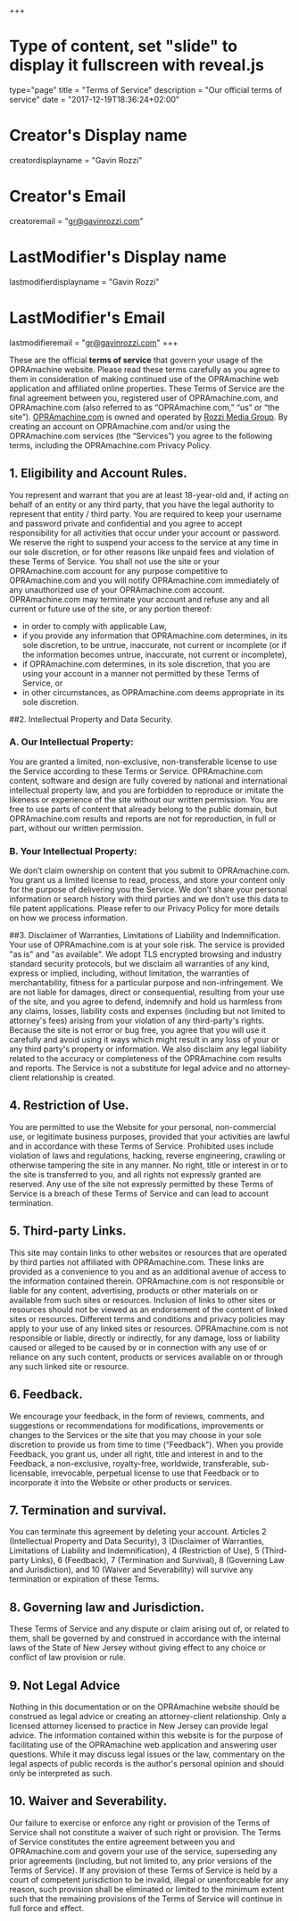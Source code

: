 +++
# Type of content, set "slide" to display it fullscreen with reveal.js
type="page"
title = "Terms of Service"
description = "Our official terms of service"
date = "2017-12-19T18:36:24+02:00"
# Creator's Display name
creatordisplayname = "Gavin Rozzi"
# Creator's Email
creatoremail = "gr@gavinrozzi.com"
# LastModifier's Display name
lastmodifierdisplayname = "Gavin Rozzi"
# LastModifier's Email
lastmodifieremail = "gr@gavinrozzi.com"
+++

These are the official **terms of service** that govern your usage of the OPRAmachine website. Please read these terms carefully as you agree to them in consideration of making continued use of the OPRAmachine web application and affiliated online properties.
These Terms of Service are the final agreement between you, registered user of OPRAmachine.com, and OPRAmachine.com (also referred to as “OPRAmachine.com,” “us” or “the site”). [OPRAmachine.com](https://opramachine.com/) is owned and operated by [Rozzi Media Group](https://rozzi.media/). By creating an account on OPRAmachine.com and/or using the OPRAmachine.com services (the “Services”) you agree to the following terms, including the OPRAmachine.com Privacy Policy.

## 1.	Eligibility and Account Rules.
You represent and warrant that you are at least 18-year-old and, if acting on behalf of an entity or any third party, that you have the legal authority to represent that entity / third party. You are required to keep your username and password private and confidential and you agree to accept responsibility for all activities that occur under your account or password. We reserve the right to suspend your access to the service at any time in our sole discretion, or for other reasons like unpaid fees and violation of these Terms of Service. You shall not use the site or your OPRAmachine.com account for any purpose competitive to OPRAmachine.com and you will notify OPRAmachine.com immediately of any unauthorized use of your OPRAmachine.com account. OPRAmachine.com may terminate your account and refuse any and all current or future use of the site, or any portion thereof:
- in order to comply with applicable Law,
- if you provide any information that OPRAmachine.com determines, in its sole discretion, to be untrue, inaccurate, not current or incomplete (or if the information becomes untrue, inaccurate, not current or incomplete),
-	if OPRAmachine.com determines, in its sole discretion, that you are using your account in a manner not permitted by these Terms of Service, or
- in other circumstances, as OPRAmachine.com deems appropriate in its sole discretion.

##2.	Intellectual Property and Data Security.  
### A.	Our Intellectual Property:
You are granted a limited, non-exclusive, non-transferable license to use the Service according to these Terms or Service. OPRAmachine.com content, software and design are fully covered by national and international intellectual property law, and you are forbidden to reproduce or imitate the likeness or experience of the site without our written permission. You are free to use parts of content that already belong to the public domain, but OPRAmachine.com results and reports are not for reproduction, in full or part, without our written permission.
### B.	Your Intellectual Property:
We don’t claim ownership on content that you submit to OPRAmachine.com. You grant us a limited license to read, process, and store your content only for the purpose of delivering you the Service. We don’t share your personal information or search history with third parties and we don’t use this data to file patent applications. Please refer to our Privacy Policy for more details on how we process information.

##3.	Disclaimer of Warranties, Limitations of Liability and Indemnification.
Your use of OPRAmachine.com is at your sole risk. The service is provided "as is" and "as available". We adopt TLS encrypted browsing and industry standard security protocols, but we disclaim all warranties of any kind, express or implied, including, without limitation, the warranties of merchantability, fitness for a particular purpose and non-infringement. We are not liable for damages, direct or consequential, resulting from your use of the site, and you agree to defend, indemnify and hold us harmless from any claims, losses, liability costs and expenses (including but not limited to attorney's fees) arising from your violation of any third-party's rights. Because the site is not error or bug free, you agree that you will use it carefully and avoid using it ways which might result in any loss of your or any third party's property or information. We also disclaim any legal liability related to the accuracy or completeness of the OPRAmachine.com results and reports. The Service is not a substitute for legal advice and no attorney-client relationship is created.

## 4.	Restriction of Use.
You are permitted to use the Website for your personal, non-commercial use, or legitimate business purposes, provided that your activities are lawful and in accordance with these Terms of Service. Prohibited uses include violation of laws and regulations, hacking, reverse engineering, crawling or otherwise tampering the site in any manner. No right, title or interest in or to the site is transferred to you, and all rights not expressly granted are reserved. Any use of the site not expressly permitted by these Terms of Service is a breach of these Terms of Service and can lead to account termination.

## 5.	Third-party Links.
This site may contain links to other websites or resources that are operated by third parties not affiliated with OPRAmachine.com. These links are provided as a convenience to you and as an additional avenue of access to the information contained therein. OPRAmachine.com is not responsible or liable for any content, advertising, products or other materials on or available from such sites or resources. Inclusion of links to other sites or resources should not be viewed as an endorsement of the content of linked sites or resources. Different terms and conditions and privacy policies may apply to your use of any linked sites or resources. OPRAmachine.com is not responsible or liable, directly or indirectly, for any damage, loss or liability caused or alleged to be caused by or in connection with any use of or reliance on any such content, products or services available on or through any such linked site or resource.

## 6.	Feedback.
We encourage your feedback, in the form of reviews, comments, and suggestions or recommendations for modifications, improvements or changes to the Services or the site that you may choose in your sole discretion to provide us from time to time (“Feedback”). When you provide Feedback, you grant us, under all right, title and interest in and to the Feedback, a non-exclusive, royalty-free, worldwide, transferable, sub-licensable, irrevocable, perpetual license to use that Feedback or to incorporate it into the Website or other products or services.

## 7.	Termination and survival.
You can terminate this agreement by deleting your account. Articles 2 (Intellectual Property and Data Security), 3 (Disclaimer of Warranties, Limitations of Liability and Indemnification), 4 (Restriction of Use), 5 (Third-party Links), 6 (Feedback), 7 (Termination and Survival), 8 (Governing Law and Jurisdiction), and 10 (Waiver and Severability) will survive any termination or expiration of these Terms.

## 8.	Governing law and Jurisdiction.
These Terms of Service and any dispute or claim arising out of, or related to them, shall be governed by and construed in accordance with the internal laws of the State of New Jersey without giving effect to any choice or conflict of law provision or rule.

## 9. Not Legal Advice
Nothing in this documentation or on the OPRAmachine website should be construed as legal advice or creating an attorney-client relationship. Only a licensed attorney licensed to practice in New Jersey can provide legal advice. The information contained within this website is for the purpose of facilitating use of the OPRAmachine web application and answering user questions. While it may discuss legal issues or the law, commentary on the legal aspects of public records is the author's personal opinion and should only be interpreted as such.

## 10.	Waiver and Severability.
Our failure to exercise or enforce any right or provision of the Terms of Service shall not constitute a waiver of such right or provision. The Terms of Service constitutes the entire agreement between you and OPRAmachine.com and govern your use of the service, superseding any prior agreements (including, but not limited to, any prior versions of the Terms of Service). If any provision of these Terms of Service is held by a court of competent jurisdiction to be invalid, illegal or unenforceable for any reason, such provision shall be eliminated or limited to the minimum extent such that the remaining provisions of the Terms of Service will continue in full force and effect.
